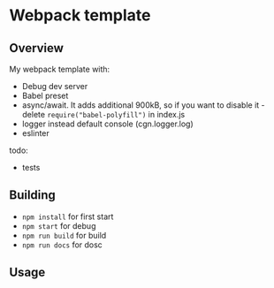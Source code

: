 # Webpack template

## Overview

My webpack template with:
- Debug dev server
- Babel preset
- async/await. It adds additional 900kB, so if you want to disable it - delete `require("babel-polyfill")` in index.js
- logger instead default console (cgn.logger.log)
- eslinter

todo:
- tests

## Building

- `npm install` for first start
- `npm start` for debug
- `npm run build` for build
- `npm run docs` for dosc

## Usage
